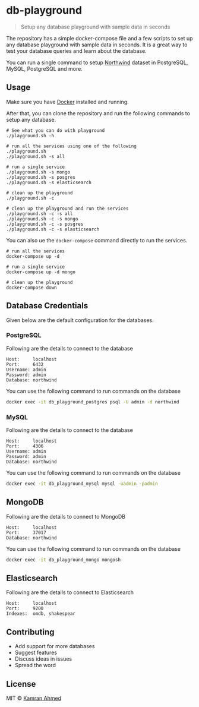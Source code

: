 # db-playground

> Setup any database playground with sample data in seconds

The repository has a simple docker-compose file and a few scripts to set up any database playground with sample data in
seconds. It is a great way to test your database queries and learn about the database.

You can run a single command to setup [Northwind](https://en.wikiversity.org/wiki/Database_Examples/Northwind) dataset
in PostgreSQL, MySQL, PostgreSQL and more.

## Usage

Make sure you have [Docker](https://docs.docker.com/get-docker/) installed and running.

After that, you can clone the repository and run the following commands to setup any database.

```shell
# See what you can do with playground
./playground.sh -h

# run all the services using one of the following
./playground.sh
./playground.sh -s all

# run a single service
./playground.sh -s mongo
./playground.sh -s posgres
./playground.sh -s elasticsearch

# clean up the playground
./playground.sh -c

# clean up the playground and run the services
./playground.sh -c -s all
./playground.sh -c -s mongo
./playground.sh -c -s posgres
./playground.sh -c -s elasticsearch
```

You can also ue the `docker-compose` command directly to run the services.

```shell
# run all the services
docker-compose up -d

# run a single service
docker-compose up -d mongo

# clean up the playground
docker-compose down
```

## Database Credentials

Given below are the default configuration for the databases.

### PostgreSQL

Following are the details to connect to the database

```text
Host:     localhost
Port:     6432
Username: admin
Password: admin
Database: northwind
```
You can use the following command to run commands on the database
```bash
docker exec -it db_playground_postgres psql -U admin -d northwind
```

### MySQL

Following are the details to connect to the database

```text
Host:     localhost
Port:     4306
Username: admin
Password: admin
Database: northwind
```
You can use the following command to run commands on the database
```bash
docker exec -it db_playground_mysql mysql -uadmin -padmin
```

## MongoDB

Following are the details to connect to MongoDB

```text
Host:     localhost
Port:     37017
Database: northwind
```

You can use the following command to run commands on the database
```bash
docker exec -it db_playground_mongo mongosh
```

## Elasticsearch

Following are the details to connect to Elasticsearch

```text
Host:     localhost
Port:     9200
Indexes:  omdb, shakespear
```

## Contributing

* Add support for more databases
* Suggest features
* Discuss ideas in issues
* Spread the word

## License

MIT © [Kamran Ahmed](https://twitter.com/kamranahmedse)
